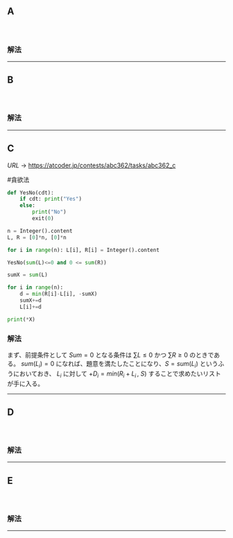 ## A
#

```python

```

### 解法



---

## B
#

```python

```

### 解法



---

## C

$URL\:\to$ https://atcoder.jp/contests/abc362/tasks/abc362_c

#貪欲法

```python
def YesNo(cdt):
	if cdt: print("Yes")
	else:
		print("No")
		exit(0)

n = Integer().content
L, R = [0]*n, [0]*n

for i in range(n): L[i], R[i] = Integer().content

YesNo(sum(L)<=0 and 0 <= sum(R))

sumX = sum(L)

for i in range(n):
	d = min(R[i]-L[i], -sumX)
	sumX+=d
	L[i]+=d

print(*X)
```

### 解法

まず、前提条件として $Sum=0$ となる条件は $\sum\limits L\le0$ かつ $\sum\limits R\ge0$ のときである。
$sum(L_{i})=0$ になれば、題意を満たしたことになり、$S=sum(L_{i})$ というふうにおいておき、  $L_{i}$ に対して $+D_{i}=min(R_{i}+L_{i}\,,\:S)$ することで求めたいリストが手に入る。

---

## D
#

```python

```

### 解法



---

## E
#

```python

```

### 解法



---